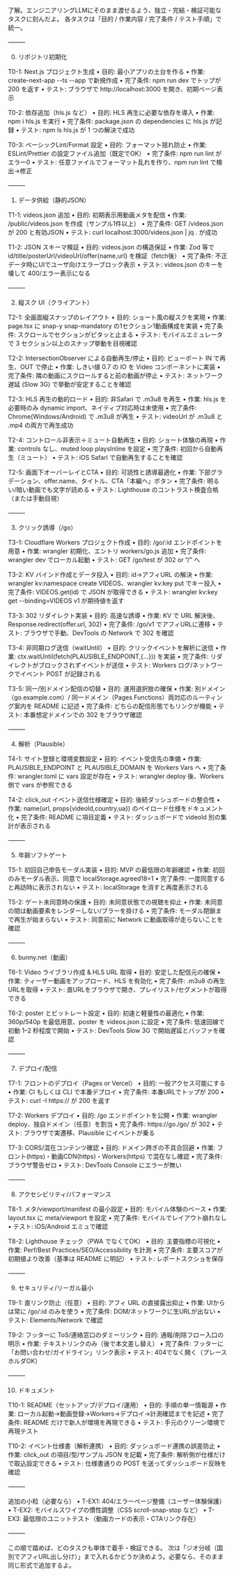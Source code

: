了解。エンジニアリングLLMにそのまま渡せるよう、独立・完結・検証可能なタスクに刻んだよ。
各タスクは「目的 / 作業内容 / 完了条件 / テスト手順」で統一。

⸻

0. リポジトリ初期化

T0-1: Next.js プロジェクト生成
	•	目的: 最小アプリの土台を作る
	•	作業: create-next-app --ts --app で新規作成
	•	完了条件: npm run dev でトップが 200 を返す
	•	テスト: ブラウザで http://localhost:3000 を開き、初期ページ表示

T0-2: 依存追加（hls.js など）
	•	目的: HLS 再生に必要な依存を導入
	•	作業: npm i hls.js を実行
	•	完了条件: package.json の dependencies に hls.js が記録
	•	テスト: npm ls hls.js が 1 つの解決で成功

T0-3: ベーシックLint/Format 設定
	•	目的: フォーマット揺れ防止
	•	作業: ESLint/Prettier の設定ファイル追加（既定でOK）
	•	完了条件: npm run lint がエラー0
	•	テスト: 任意ファイルでフォーマット乱れを作り、npm run lint で検出→修正

⸻

1. データ供給（静的JSON）

T1-1: videos.json 追加
	•	目的: 初期表示用動画メタを配信
	•	作業: /public/videos.json を作成（サンプル1件以上）
	•	完了条件: GET /videos.json が 200 と有効JSON
	•	テスト: curl localhost:3000/videos.json | jq . が成功

T1-2: JSON スキーマ検証
	•	目的: videos.json の構造保証
	•	作業: Zod 等で id/title/posterUrl/videoUrl/offer{name,url} を検証（fetch後）
	•	完了条件: 不正データ時にUIでユーザ向けエラーブロック表示
	•	テスト: videos.json のキーを壊して 400/エラー表示になる

⸻

2. 縦スク UI（クライアント）

T2-1: 全画面縦スナップのレイアウト
	•	目的: ショート風の縦スクを実現
	•	作業: page.tsx に snap-y snap-mandatory の1セクション1動画構成を実装
	•	完了条件: スクロールでセクションがピタッと止まる
	•	テスト: モバイルエミュレータで 3 セクション以上のスナップ挙動を目視確認

T2-2: IntersectionObserver による自動再生/停止
	•	目的: ビューポート IN で再生、OUT で停止
	•	作業: しきい値 0.7 の IO を Video コンポーネントに実装
	•	完了条件: 隣の動画にスクロールすると前の動画が停止
	•	テスト: ネットワーク遅延 (Slow 3G) で挙動が安定することを確認

T2-3: HLS 再生の動的ロード
	•	目的: 非Safari で .m3u8 を再生
	•	作業: hls.js を必要時のみ dynamic import、ネイティブ対応時は未使用
	•	完了条件: Chrome(Windows/Android) で .m3u8 が再生
	•	テスト: videoUrl が .m3u8 と .mp4 の両方で再生成功

T2-4: コントロール非表示＋ミュート自動再生
	•	目的: ショート体験の再現
	•	作業: controls なし、muted loop playsInline を設定
	•	完了条件: 初回から自動再生（ミュート）
	•	テスト: iOS Safari で自動再生することを確認

T2-5: 画面下オーバーレイとCTA
	•	目的: 可読性と誘導最適化
	•	作業: 下部グラデーション、offer.name、タイトル、CTA「本編へ」ボタン
	•	完了条件: 明るい/暗い動画でも文字が読める
	•	テスト: Lighthouse のコントラスト検査合格（または手動目視）

⸻

3. クリック誘導（/go）

T3-1: Cloudflare Workers プロジェクト作成
	•	目的: /go/:id エンドポイントを用意
	•	作業: wrangler 初期化、エントリ workers/go.js 追加
	•	完了条件: wrangler dev でローカル起動
	•	テスト: GET /go/test が 302 or “/” へ

T3-2: KV バインド作成とデータ投入
	•	目的: id→アフィURL の解決
	•	作業: wrangler kv:namespace create VIDEOS、wrangler kv:key put でキー投入
	•	完了条件: VIDEOS.get(id) で JSON が取得できる
	•	テスト: wrangler kv:key get --binding=VIDEOS v1 が期待値を返す

T3-3: 302 リダイレクト実装
	•	目的: 高速な誘導
	•	作業: KV で URL 解決後、Response.redirect(offer.url, 302)
	•	完了条件: /go/v1 でアフィURLに遷移
	•	テスト: ブラウザで手動、DevTools の Network で 302 を確認

T3-4: 非同期ログ送信（waitUntil）
	•	目的: クリックイベントを解析に送信
	•	作業: ctx.waitUntil(fetch(PLAUSIBLE_ENDPOINT,{...})) を実装
	•	完了条件: リダイレクトがブロックされずイベントが送信
	•	テスト: Workers ログ/ネットワークでイベント POST が記録される

T3-5: 同一/別ドメイン配信の切替
	•	目的: 運用選択肢の確保
	•	作業: 別ドメイン（go.example.com）/ 同一ドメイン（Pages Functions）両対応のルーティング案内を README に記述
	•	完了条件: どちらの配信形態でもリンクが機能
	•	テスト: 本番想定ドメインでの 302 をブラウザ確認

⸻

4. 解析（Plausible）

T4-1: サイト登録と環境変数設定
	•	目的: イベント受信先の準備
	•	作業: PLAUSIBLE_ENDPOINT と PLAUSIBLE_DOMAIN を Workers Vars へ
	•	完了条件: wrangler.toml に vars 設定が存在
	•	テスト: wrangler deploy 後、Workers 側で vars が参照できる

T4-2: click_out イベント送信仕様確定
	•	目的: 後続ダッシュボードの整合性
	•	作業: name(url, props{videoId,country,ua}) のペイロード仕様をドキュメント化
	•	完了条件: README に項目定義
	•	テスト: ダッシュボードで videoId 別の集計が表示される

⸻

5. 年齢ソフトゲート

T5-1: 初回自己申告モーダル実装
	•	目的: MVP の最低限の年齢確認
	•	作業: 初回のみモーダル表示、同意で localStorage.agreed18=1
	•	完了条件: 一度同意すると再訪時に表示されない
	•	テスト: localStorage を消すと再度表示される

T5-2: ゲート未同意時の保護
	•	目的: 未同意状態での視聴を抑止
	•	作業: 未同意の間は動画要素をレンダーしない/ブラーを掛ける
	•	完了条件: モーダル閉鎖まで再生が始まらない
	•	テスト: 同意前に Network に動画取得が走らないことを確認

⸻

6. bunny.net（動画）

T6-1: Video ライブラリ作成 & HLS URL 取得
	•	目的: 安定した配信元の確保
	•	作業: ティーザー動画をアップロード、HLS を有効化
	•	完了条件: .m3u8 の再生URLを取得
	•	テスト: 直URLをブラウザで開き、プレイリスト/セグメントが取得できる

T6-2: poster とビットレート設定
	•	目的: 初速と軽量性の最適化
	•	作業: 360p/540p を最低用意、poster を videos.json に設定
	•	完了条件: 低速回線で初動 1–2 秒程度で開始
	•	テスト: DevTools Slow 3G で開始遅延とバッファを確認

⸻

7. デプロイ/配信

T7-1: フロントのデプロイ（Pages or Vercel）
	•	目的: 一般アクセス可能にする
	•	作業: CI もしくは CLI で本番デプロイ
	•	完了条件: 本番URLでトップが 200
	•	テスト: curl -I https://<prod-domain> が 200 を返す

T7-2: Workers デプロイ
	•	目的: /go エンドポイントを公開
	•	作業: wrangler deploy、独自ドメイン（任意）を割当
	•	完了条件: https://go.<domain>/go/<id> が 302
	•	テスト: ブラウザで実遷移、Plausible にイベントが乗る

T7-3: CORS/混在コンテンツ確認
	•	目的: ドメイン跨ぎの不具合回避
	•	作業: フロント(https)・動画CDN(https)・Workers(https) で混在なし確認
	•	完了条件: ブラウザ警告ゼロ
	•	テスト: DevTools Console にエラーが無い

⸻

8. アクセシビリティ/パフォーマンス

T8-1: メタ/viewport/manifest の最小設定
	•	目的: モバイル体験のベース
	•	作業: layout.tsx に meta/viewport を設定
	•	完了条件: モバイルでレイアウト崩れなし
	•	テスト: iOS/Android エミュで確認

T8-2: Lighthouse チェック（PWA でなくてOK）
	•	目的: 主要指標の可視化
	•	作業: Perf/Best Practices/SEO/Accessibility を計測
	•	完了条件: 主要スコアが初期値より改善（基準は README に明記）
	•	テスト: レポートスクショを保存

⸻

9. セキュリティ/リーガル最小

T9-1: 直リンク防止（任意）
	•	目的: アフィ URL の直接露出抑止
	•	作業: UIからは常に /go/:id のみを使う
	•	完了条件: DOM/ネットワークに生URLが出ない
	•	テスト: Elements/Network で確認

T9-2: フッターに ToS/連絡窓口のダミーリンク
	•	目的: 通報/削除フロー入口の明示
	•	作業: テキストリンクのみ（後で本文差し替え）
	•	完了条件: フッターに「お問い合わせ/ガイドライン」リンク表示
	•	テスト: 404でなく開く（プレースホルダOK）

⸻

10. ドキュメント

T10-1: README（セットアップ/デプロイ/運用）
	•	目的: 手順の単一情報源
	•	作業: ローカル起動→動画登録→Workers→デプロイ→計測確認までを記述
	•	完了条件: README だけで新人が環境を再現できる
	•	テスト: 手元のクリーン環境で再現テスト

T10-2: イベント仕様書（解析連携）
	•	目的: ダッシュボード連携の誤差防止
	•	作業: click_out の項目/型/サンプル JSON を記載
	•	完了条件: 解析側が仕様だけで取込設定できる
	•	テスト: 仕様書通りの POST を送ってダッシュボード反映を確認

⸻

追加の小粒（必要なら）
	•	T-EX1: 404/エラーページ整備（ユーザー体験保護）
	•	T-EX2: モバイルスワイプの慣性調整（CSS scroll-snap-stop など）
	•	T-EX3: 最低限のユニットテスト（動画カードの表示・CTAリンク存在）

⸻

この順で踏めば、どのタスクも単体で着手・検証できる。
次は「ジオ分岐（国別でアフィURL出し分け）」まで入れるかどうか決めよう。必要なら、そのまま同じ形式で追加するよ。